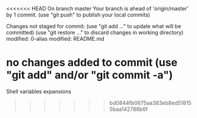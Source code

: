 <<<<<<< HEAD
On branch master
Your branch is ahead of 'origin/master' by 1 commit.
  (use "git push" to publish your local commits)

Changes not staged for commit:
  (use "git add <file>..." to update what will be committed)
  (use "git restore <file>..." to discard changes in working directory)
	modified:   0-alias
	modified:   README.md

no changes added to commit (use "git add" and/or "git commit -a")
=======
Shell variables expansions
>>>>>>> bd0844fb0675aa383eb8ed518155baa142786b6f
